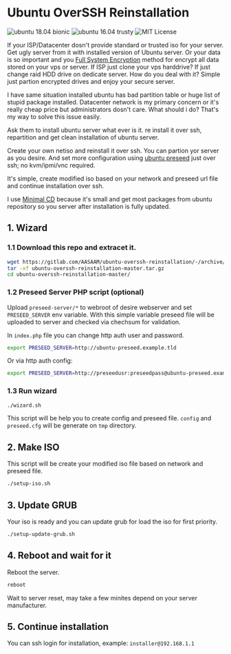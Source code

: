 # Ubuntu OverSSH Reinstallation

![ubuntu 18.04 bionic](https://img.shields.io/badge/ubuntu%2018.04%20bionic-tested-green.svg "ubuntu 18.04 bionic")
![ubuntu 16.04 trusty](https://img.shields.io/badge/ubuntu%2016.04%20trusty-tested-green.svg "ubuntu 16.04 trusty")
![MIT License](https://img.shields.io/badge/license-MIT-ff9900.svg "MIT License")

If your ISP/Datacenter dosn't provide standard or trusted iso for your server. Get ugly server from it with installed version of Ubuntu server.
Or your data is so important and you [Full System Encryption](https://help.ubuntu.com/community/ManualFullSystemEncryption) method for encrypt all data stored on your vps or server. If ISP just clone your vps harddrive? If just change raid HDD drive on dedicate server. How do you deal with it? Simple just partion encrypted drives and enjoy your secure server.

I have same situation installed ubuntu has bad partition table or huge list of stupid package installed. Datacenter network is my primary concern or it's really cheap price but administrators dosn't care. What should i do? That's my way to solve this issue easily.

Ask them to install ubuntu server what ever is it. re install it over ssh, repartition and get clean installation of ubuntu server.

Create your own netiso and reinstall it over ssh. You can partion yor server as you desire. And set more configuration using [ubuntu preseed](https://help.ubuntu.com/lts/installation-guide/amd64/apbs02.html) just over ssh; no kvm/ipmi/vnc required.

It's simple, create modified iso based on your network and preseed url file and continue installation over ssh.

I use [Minimal CD](https://help.ubuntu.com/community/Installation/MinimalCD) because it's small and get most packages from ubuntu repository so you server after installation is fully updated.

## 1. Wizard

### 1.1 Download this repo and extracet it.

```bash
wget https://gitlab.com/AASAAM/ubuntu-overssh-reinstallation/-/archive/master/ubuntu-overssh-reinstallation-master.tar.gz
tar -xf ubuntu-overssh-reinstallation-master.tar.gz
cd ubuntu-overssh-reinstallation-master/
```

### 1.2 Preseed Server PHP script (optional)

Upload `preseed-server/*` to webroot of desire webserver and set `PRESEED_SERVER` env variable.
With this simple variable preseed file will be uploaded to server and checked via chechsum for validation.

In `index.php` file you can change http auth user and password.

```bash
export PRESEED_SERVER=http://ubuntu-preseed.example.tld
```

Or via http auth config:

```bash
export PRESEED_SERVER=http://preseedusr:preseedpass@ubuntu-preseed.example.tld
```

### 1.3 Run wizard

```bash
./wizard.sh
```

This script will be help you to create config and preseed file. `config` and `preseed.cfg` will be generate on `tmp` directory.

## 2. Make ISO

This script will be create your modified iso file based on network and preseed file.

```bash
./setup-iso.sh
```

## 3. Update GRUB

Your iso is ready and you can update grub for load the iso for first priority.

```bash
./setup-update-grub.sh
```

## 4. Reboot and wait for it

Reboot the server.

```bash
reboot
```

Wait to server reset, may take a few minites depend on your server manufacturer.

## 5. Continue installation

You can ssh login for installation, example: `installer@192.168.1.1`
